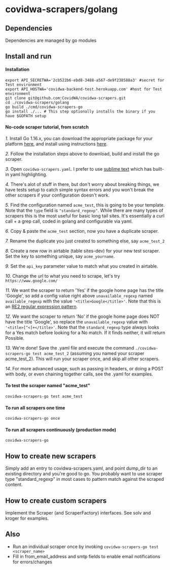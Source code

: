 # covidwa-scrapers/golang

## Dependencies

Dependencies are managed by go modules

## Install and run

#### Installation
```shell
export API_SECRETWA='2cb522b6-ebd8-3488-a567-de9f238588a3' #secret for Test environment
export API_HOSTWA='covidwa-backend-test.herokuapp.com' #host for Test environment
git clone git@github.com:CovidWA/covidwa-scrapers.git
cd ./covidwa-scrapers/golang
go build ./cmd/covidwa-scrapers-go
go install ./... # This step optionally installs the binary if you have $GOPATH setup
```

#### No-code scraper tutorial, from scratch

_1._ Install Go 1.16.x, you can download the appropriate package for your platform [here](https://golang.org/dl/), and install using instructions [here](https://golang.org/doc/install).

_2._ Follow the installation steps above to download, build and install the go scraper.

_3._ Open `covidwa-scrapers.yaml`.  I prefer to use [sublime text](https://www.sublimetext.com) which has built-in yaml highlighting.

_4._ There's alot of stuff in there, but don't worry about breaking things, we have tests setup to catch simple syntax errors and you won't break the other scrapers if your configuration doesn't work.

_5._ Find the configuration named `acme_test`, this is going to be your template.  Note that the `type` field is `"standard_regexp"`.  While there are many types of scrapers this is the most useful for basic long tail sites.  It's essentially a curl call + a grep call, coded in golang and configurable via yaml.

_6._ Copy & paste the `acme_test` section, now you have a duplicate scraper.

_7._ Rename the duplicate you just created to something else, say `acme_test_2`

_8._ Create a new row in airtable (table sites-dev) for your new test scraper.  Set the key to something unique, say `acme_yourname`.

_9._ Set the `api_key` parameter value to match what you created in airtable.

_10._ Change the url to what you need to scrape, let's try `https://www.google.com/`

_11._ We want the scraper to return 'Yes' if the google home page has the title 'Google', so add a config value right above `unavailable_regexp` named `available_regexp` with the value `'<title>Google</title>'`.  Note that this is an [RE2 regular expression pattern](https://golang.org/pkg/regexp/syntax/).

_12._ We want the scraper to return 'No' if the google home page does NOT have the title 'Google', so replace the `unavailable_regexp` value with `'<title>[^<]+</title>'`.  Note that the `standard_regexp` type always looks for a Yes match before looking for a No match.  If it finds neither, it will return Possible.

_13._ We're done!  Save the .yaml file and execute the command `./covidwa-scrapers-go test acme_test_2` (assuming you named your scraper acme_test_2).  This will run  your scraper once, and skip all other scrapers.

_14._ For more advanced usage, such as passing in headers, or doing a POST with body, or even chaining together calls, see the .yaml for examples.

#### To test the scraper named "acme_test"
```shell
covidwa-scrapers-go test acme_test
```

#### To run all scrapers one time
```shell
covidwa-scrapers-go once
```

#### To run all scrapers continuously (production mode)
```shell
covidwa-scrapers-go
```

## How to create new scrapers

Simply add an entry to covidwa-scrapers.yaml, and point dump_dir to an existing
directory and you're good to go.  You probably want to use scraper type
"standard_regexp" in most cases to pattern match against the scraped content.

## How to create custom scrapers

Implement the Scraper (and ScraperFactory) interfaces.  See solv and kroger for examples.

## Also

* Run an individual scraper once by invoking ``covidwa-scrapers-go test <scraper_name>``
* Fill in from_email_address and smtp fields to enable email notifications for errors/changes
